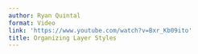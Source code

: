 ```yaml
---
author: Ryan Quintal
format: Video
link: 'https://www.youtube.com/watch?v=Bxr_Kb09ito'
title: Organizing Layer Styles
---
```

